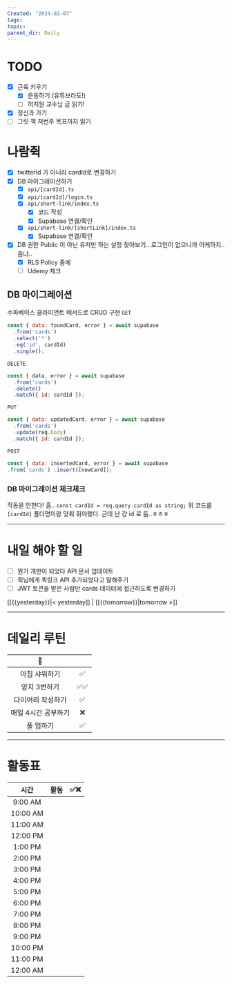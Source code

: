 ```yaml
---
Created: "2024-02-07"
tags: 
topic: 
parent_dir: Daily
---
```

# TODO
- [x] 근육 키우기
	- [x] 운동하기 (유튜브라도!)
	- [ ] 허지원 교수님 글 읽기!
- [x] 정신과 가기
- [ ] 그릿 책 저번주 목표까지 읽기
# 나람쥑
- [x] twitterId 가 아니라 cardId로 변경하기
- [x] DB 마이그레이션하기
	- [x] `api/[cardId].ts`
	- [x] `api/[cardId]/login.ts`
	- [x] `api/short-link/index.ts`
		- [x] 코드 작성
		- [x] Supabase 연결/확인
	- [x] `api/short-link/[shortLink]/index.ts`
		- [x] Supabase 연결/확인
- [x] DB 권한 Public 이 아닌 유저만 하는 설정 찾아보기...로그인이 없으니까 어케하지..음냐..
	- [x] RLS Policy 중에 
	- [ ] Udemy 체크

## DB 마이그레이션
수파베이스 클라이언트 메서드로 CRUD 구현
`GET`
```js
const { data: foundCard, error } = await supabase
  .from('cards')
  .select('*')
  .eq('id', cardId)
  .single();
```

`DELETE`
```js
const { data, error } = await supabase
  .from('cards')
  .delete()
  .match({ id: cardId });
```

`PUT`
```js
const { data: updatedCard, error } = await supabase
  .from('cards')
  .update(req.body)
  .match({ id: cardId });
```

`POST`
```js
const { data: insertedCard, error } = await supabase
.from('cards') .insert([newCard]);
```
### DB 마이그레이션 체크체크
작동을 안한다! 흠.. 
`const cardId = req.query.cardId as string;` 
위 코드를 `[cardId]` 폴더명이랑 맞춰 줘야했다. 근데 난 걍 id 로 둠..ㅎㅎㅎ

----
# 내일 해야 할 일
- [ ] 뭔가 개판이 되었다 API 문서 업데이트
- [ ] 쥑님에게 퀵링크 API 추가되었다고 말해주기
- [ ] JWT 토큰을 받은 사람만 cards 데이터에 접근하도록 변경하기
  
[[{{yesterday}}|< yesterday]] | [[{{tomorrow}}|tomorrow >]]  
  
---  
# 데일리 루틴
|         🐣          |     |
|:-------------------:|:---:|
|    아침 샤워하기    | ✅    |
|    양치 3번하기     | ✅✅    |
|  다이어리 작성하기  | ✅    |
| 매일 4시간 공부하기 | ❌    |
|      풀 업하기      | ✅    |

----
# 활동표
| 시간 | 활동 | ✅❌ |
| :--: | :--: | ---- |
| 9:00 AM |  |  |
| 10:00 AM |  |  |
| 11:00 AM |  |  |
| 12:00 PM |  |  |
| 1:00 PM |  |  |
| 2:00 PM |  |  |
| 3:00 PM |  |  |
| 4:00 PM |  |  |
| 5:00 PM |  |  |
| 6:00 PM |  |  |
| 7:00 PM |  |  |
| 8:00 PM |  |  |
| 9:00 PM |  |  |
| 10:00 PM |  |  |
| 11:00 PM |  |  |
| 12:00 AM |  |  |
